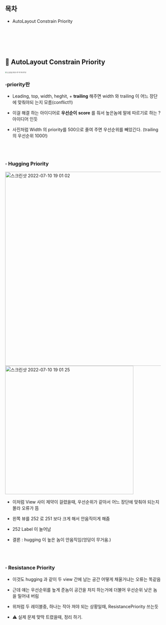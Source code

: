 ## 목차

* AutoLayout Constrain Priority

<br/><br/><br/><br/>

## 💬 AutoLayout Constrain Priority

 <img src="/Users/haha1haka/Desktop/스크린샷/스크린샷 2022-07-10 18.07.52.png" alt="스크린샷 2022-07-10 18.07.52" style="zoom: 33%;" />



<br/>

### ▫️priority란

* Leading, top, width, heghit, + **trailing** 해주면 width 와 trailing 이 어느 장단에 맞춰야되 는지 모름(conflict!!)

* 이걸 해결 하는 아이디어로 **우선순이** **score** 를 줘서 높은놈에 말에 따르기로 하는 ? 아이디어 인듯

* 사진처럼 Width 의 priority를 500으로 줄여 주면 우선순위를 빼았긴다. (trailing 의 우선순위 1000!)

<br/><br/>

### ▫️ Hugging Priority

<img width="627" alt="스크린샷 2022-07-10 19 01 02" src="https://user-images.githubusercontent.com/106936018/178140143-a5a022b3-f589-4126-8774-46c92e823afe.png">

<img width="415" alt="스크린샷 2022-07-10 19 01 25" src="https://user-images.githubusercontent.com/106936018/178140153-1ee15ee9-0b32-480f-a7ff-5c9ee17eb9a5.png">



* 이처럼 View 사이 제약이 걸렸을때, 우선순위가 같아서 어느 장단에 맞춰야 되는지 몰라 오류가 뜸

* 왼쪽 뷰를 252 로 251 보다 크게 해서 안움직이게 해줌

* 252 Label 이 늘어남

* 결론 : hugging 이 높은 놈이 안움직임(엉덩이 무거움.)

<br/><br/>

### ▫️ Resistance Priority

* 이것도 hugging 과 같이 두 view 간에 남는 공간 어떻게 채울거냐는 오류는 똑같음

* 근데 얘는 우선순위를 높게 준놈이 공간을 차지 하는거에 더불어 우선순위 낮은 놈을 밀어내 버림

* 위처럼 두 레이블중, 하나는 작아 져야 되는 상황일때, ResistancePriority 쓰는듯

* ⚠️ 실제 문제 맞딱 트렸을때, 정리 하기. 

